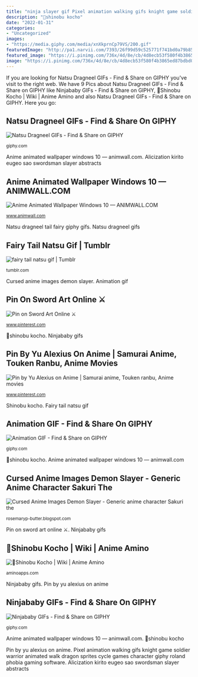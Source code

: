 ```yaml
---
title: "ninja slayer gif Pixel animation walking gifs knight game soldier warrior animated walk dragon sprites cycle games character giphy roland phobia gaming software"
description: "🦋shinobu kocho"
date: "2022-01-31"
categories:
- "Uncategorized"
images:
- "https://media.giphy.com/media/xnXkprnCp79VS/200.gif"
featuredImage: "http://pa1.narvii.com/7393/26f99d59c525771f741bd0a79b85b6c8dc1a6195r1-1000-1000_00.gif"
featured_image: "https://i.pinimg.com/736x/4d/8e/cb/4d8ecb53f580f4b3865ed87bdbd0b266.jpg"
image: "https://i.pinimg.com/736x/4d/8e/cb/4d8ecb53f580f4b3865ed87bdbd0b266.jpg"
---
```


If you are looking for Natsu Dragneel GIFs - Find &amp; Share on GIPHY you've visit to the right web. We have 9 Pics about Natsu Dragneel GIFs - Find &amp; Share on GIPHY like Ninjababy GIFs - Find &amp; Share on GIPHY, 🦋Shinobu Kocho | Wiki | Anime Amino and also Natsu Dragneel GIFs - Find &amp; Share on GIPHY. Here you go:

## Natsu Dragneel GIFs - Find &amp; Share On GIPHY

![Natsu Dragneel GIFs - Find &amp; Share on GIPHY](https://media.giphy.com/media/hX3S2CkN91VIc/giphy.gif "Pin by yu alexius on anime")

<small>giphy.com</small>

Anime animated wallpaper windows 10 — animwall.com. Alicization kirito eugeo sao swordsman slayer abstracts

## Anime Animated Wallpaper Windows 10 — ANIMWALL.COM

![Anime Animated Wallpaper Windows 10 — ANIMWALL.COM](https://thumbs.gfycat.com/ZestyEnergeticEskimodog-max-1mb.gif "Animation gif")

<small>www.animwall.com</small>

Natsu dragneel tail fairy giphy gifs. Natsu dragneel gifs

## Fairy Tail Natsu Gif | Tumblr

![fairy tail natsu gif | Tumblr](http://33.media.tumblr.com/f8a7c1530a3e59a460a881136caa5b23/tumblr_msmmt3CULJ1rz74e7o1_500.gif "Alicization kirito eugeo sao swordsman slayer abstracts")

<small>tumblr.com</small>

Cursed anime images demon slayer. Animation gif

## Pin On Sword Art Online ⚔️

![Pin on Sword Art Online ⚔️](https://i.pinimg.com/originals/88/ea/eb/88eaeb57a200d68dfa874f380ee0d4ff.gif "Natsu tail fairy dragneel dragon flames golden anime")

<small>www.pinterest.com</small>

🦋shinobu kocho. Ninjababy gifs

## Pin By Yu Alexius On Anime | Samurai Anime, Touken Ranbu, Anime Movies

![Pin by Yu Alexius on Anime | Samurai anime, Touken ranbu, Anime movies](https://i.pinimg.com/736x/86/5f/e3/865fe3b141ac1a05501b8008207ca17a.jpg "Natsu dragneel gifs")

<small>www.pinterest.com</small>

Shinobu kocho. Fairy tail natsu gif

## Animation GIF - Find &amp; Share On GIPHY

![Animation GIF - Find &amp; Share on GIPHY](https://media.giphy.com/media/xnXkprnCp79VS/200.gif "Shinobu kocho")

<small>giphy.com</small>

🦋shinobu kocho. Anime animated wallpaper windows 10 — animwall.com

## Cursed Anime Images Demon Slayer - Generic Anime Character Sakuri The

![Cursed Anime Images Demon Slayer - Generic anime character Sakuri the](https://i.pinimg.com/736x/4d/8e/cb/4d8ecb53f580f4b3865ed87bdbd0b266.jpg "Cursed anime images demon slayer")

<small>rosemaryp-butter.blogspot.com</small>

Pin on sword art online ⚔️. Ninjababy gifs

## 🦋Shinobu Kocho | Wiki | Anime Amino

![🦋Shinobu Kocho | Wiki | Anime Amino](http://pa1.narvii.com/7393/26f99d59c525771f741bd0a79b85b6c8dc1a6195r1-1000-1000_00.gif "🦋shinobu kocho")

<small>aminoapps.com</small>

Ninjababy gifs. Pin by yu alexius on anime

## Ninjababy GIFs - Find &amp; Share On GIPHY

![Ninjababy GIFs - Find &amp; Share on GIPHY](https://media.giphy.com/media/aIvRV85ReChmo/200.gif "Natsu tail fairy dragneel dragon flames golden anime")

<small>giphy.com</small>

Anime animated wallpaper windows 10 — animwall.com. 🦋shinobu kocho

Pin by yu alexius on anime. Pixel animation walking gifs knight game soldier warrior animated walk dragon sprites cycle games character giphy roland phobia gaming software. Alicization kirito eugeo sao swordsman slayer abstracts
